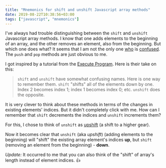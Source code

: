 ```yaml
---
title: "Mnemonics for shift and unshift Javascript array methods"
date: 2019-08-22T10:38:56+03:00
tags: ["javascript", "mnemonics"]
---
```


I've always had trouble distinguishing between the `shift` and `unshift` Javascript array methods. I know that one adds elements to the beginning of an array, and the other removes an element, also from the beginning. But which one does what? It seems that I am not the only one [who](https://stackoverflow.com/questions/19107752/javascript-shift-unshift-mnemonics) is [confused](https://www.reddit.com/r/javascript/comments/86tniv/cant_keep_arrayshift_vs_arrayunshift_straight_nsfw/). The `push` and `pop` methods are just obvious to me.

I got inspired by a tutorial from the [Execute Program](https://www.executeprogram.com/). Here is their take on this:

> `shift` and `unshift` have somewhat confusing names. Here is one way to remember them. `shift` "shifts" all of the elements down by one. Index 2 becomes index 1; index 1 becomes index 0; etc. `unshift` does the opposite.

It is very clever to think about these methods in terms of the changes in existing elements' indices. But it didn't completely click with me. How can I remember that `shift` decrements the indices and `unshift` increments them?

For this, I chose to think of `unshift` as [upshift](https://en.wiktionary.org/wiki/upshift) (a shift to a higher gear).

Now it becomes clear that `unshift` (aka *upshift*) (adding elements to the beginning) will "shift" the existing array element's indices **up**, but `shift` (removing an element from the beginning) - **down**.

*Update:* It occurred to me that you can also think of the "shift" of array's length instead of element indices. 👍
